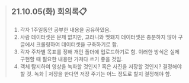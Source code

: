 > ## 21.10.05(화) 회의록📋
> 1. 각자 1주일동안 공부한 내용을 공유하였음. 
> 2. 사람 데이터셋은 문제 없지만, 고라니와 멧돼지 데이터셋은 충분하지 않아 구글에서 크롤링하여 데이터셋을 구축하기로 함.
> 3. 각자 주차별 목표를 정해 개인 폴더에 업로드하기로 함. 이러한 방식은 실제 구현할 때 필요한 내용만 가져다 쓰기 좋을 것임.
> 4. 객체 탐지하여 영상을 녹화할 것인지? 혹은 사진을 저장할 것인지? 결정해야할 것. 녹화 | 저장을 한다면 저장 주기는 어느 정도로 할지 결정해야 함.
